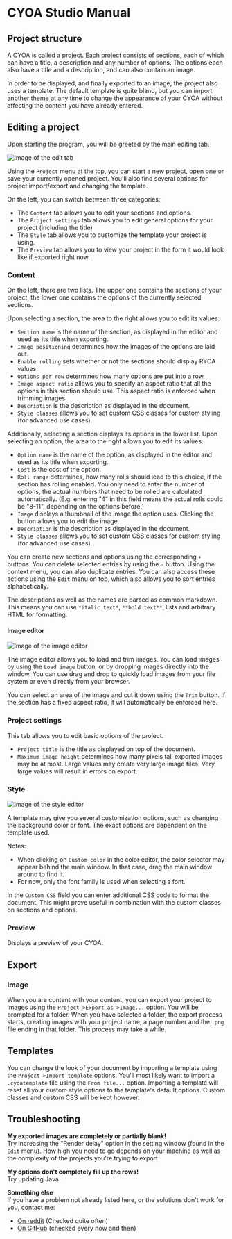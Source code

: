 # CYOA Studio Manual

## Project structure

A CYOA is called a project. Each project consists of sections, each of which can have a title, a description and any number of options.
The options each also have a title and a description, and can also contain an image.

In order to be displayed, and finally exported to an image, the project also uses a template.
The default template is quite bland, but you can import another theme at any time to change the appearance of your CYOA without affecting the content you have already entered.

## Editing a project

Upon starting the program, you will be greeted by the main editing tab.

![Image of the edit tab](img/MainScreen.png)

Using the `Project` menu at the top, you can start a new project, open one or save your currently opened project.
You'll also find several options for project import/export and changing the template.

On the left, you can switch between three categories:

- The `Content` tab allows you to edit your sections and options.
- The `Project settings` tab allows you to edit general options for your project (including the title)
- The `Style` tab allows you to customize the template your project is using.
- The `Preview` tab allows you to view your project in the form it would look like if exported right now.

### Content

On the left, there are two lists.
The upper one contains the sections of your project, the lower one contains the options of the currently selected sections.

Upon selecting a section, the area to the right allows you to edit its values:

- `Section name` is the name of the section, as displayed in the editor and used as its title when exporting.
- `Image positioning` determines how the images of the options are laid out.
- `Enable rolling` sets whether or not the sections should display RYOA values.
- `Options per row` determines how many options are put into a row.
- `Image aspect ratio` allows you to specify an aspect ratio that all the options in this section should use. This aspect ratio is enforced when trimming images.
- `Description` is the description as displayed in the document.
- `Style classes` allows you to set custom CSS classes for custom styling (for advanced use cases).

Additionally, selecting a section displays its options in the lower list. Upon selecting an option, the area to the right allows you to edit its values:

- `Option name` is the name of the option, as displayed in the editor and used as its title when exporting.
- `Cost` is the cost of the option.
- `Roll range` determines, how many rolls should lead to this choice, if the section has rolling enabled. You only need to enter the number of options, the actual numbers that need to be rolled are calculated automatically. (E.g. entering "4" in this field means the actual rolls could be "8-11", depending on the options before.)
- `Image` displays a thumbnail of the image the option uses. Clicking the button allows you to edit the image.
- `Description` is the description as displayed in the document.
- `Style classes` allows you to set custom CSS classes for custom styling (for advanced use cases).

You can create new sections and options using the corresponding `+` buttons. You can delete selected entries by using the `-` button.
Using the context menu, you can also duplicate entries. You can also access these actions using the `Edit` menu on top, which also allows you to sort entries alphabetically.

The descriptions as well as the names are parsed as common markdown. This means you can use `*italic text*`, `**bold text**`, lists and arbitrary HTML for formatting.

#### Image editor

![Image of the image editor](img/ImageEditor.png)

The image editor allows you to load and trim images. You can load images by using the `Load image` button, or by dropping images directly into the window. You can use drag and drop to quickly load images from your file system or even directly from your browser.

You can select an area of the image and cut it down using the `Trim` button. If the section has a fixed aspect ratio, it will automatically be enforced here.

### Project settings

This tab allows you to edit basic options of the project.

- `Project title` is the title as displayed on top of the document.
- `Maximum image height` determines how many pixels tall exported images may be at most. Large values may create very large image files. Very large values will result in errors on export.

### Style

![Image of the style editor](img/StyleEditor.png)

A template may give you several customization options, such as changing the background color or font. The exact options are dependent on the template used. 

Notes:

- When clicking on `Custom color` in the color editor, the color selector may appear behind the main window. In that case, drag the main window around to find it.
- For now, only the font family is used when selecting a font.

In the `Custom CSS` field you can enter additional CSS code to format the document. This might prove useful in combination with the custom classes on sections and options.

### Preview

Displays a preview of your CYOA.

## Export

### Image

When you are content with your content, you can export your project to images using the `Project->Export as->Image...` option. You will be prompted for a folder. When you have selected a folder, the export process starts, creating images with your project name, a page number and the `.png` file ending in that folder. This process may take a while.

## Templates

You can change the look of your document by importing a template using the `Project->Import template` options. You'll most likely want to import a `.cyoatemplate` file using the `From file...` option. Importing a template will reset all your custom style options to the template's default options. Custom classes and custom CSS will be kept however.

## Troubleshooting

**My exported images are completely or partially blank!**  
Try increasing the "Render delay" option in the setting window (found in the `Edit` menu). How high you need to go depends on your machine as well as the complexity of the projects you're trying to export.

**My options don't completely fill up the rows!**  
Try updating Java.

**Something else**  
If you have a problem not already listed here, or the solutions don't work for you, contact me:
- [On reddit](https://reddit.com/u/Quantencomputer) (Checked quite often)
- [On GitHub](https://github.com/Quantencomputer) (checked every now and then)
